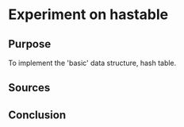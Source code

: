 # Experiment on hastable

## Purpose

To implement the 'basic' data structure, hash table.

## Sources



## Conclusion
